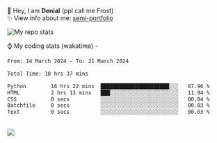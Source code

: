 🤚 Hey, I am **Denial** (ppl call me Frost)  
✨ View info about me: [semi-portfolio](https://frostx.is-a.dev)

<img alt="My repo stats" src="https://github-readme-stats.vercel.app/api?username=FrostX-Official&show_icons=true&theme=radical">

⌚ My coding stats (wakatime) -

<!--START_SECTION:waka-->

```txt
From: 14 March 2024 - To: 21 March 2024

Total Time: 18 hrs 37 mins

Python        16 hrs 22 mins  ██████████████████████░░░   87.96 %
HTML          2 hrs 13 mins   ███░░░░░░░░░░░░░░░░░░░░░░   11.94 %
CSS           0 secs          ░░░░░░░░░░░░░░░░░░░░░░░░░   00.04 %
Batchfile     0 secs          ░░░░░░░░░░░░░░░░░░░░░░░░░   00.03 %
Text          0 secs          ░░░░░░░░░░░░░░░░░░░░░░░░░   00.03 %
```

<!--END_SECTION:waka-->
<br>
<img src="https://spotify-github-profile.vercel.app/api/view.svg?uid=31srkkuzzvig3lqyqlakxnoqfz6y&cover_image=true&theme=default&show_offline=true&background_color=0d1117&interchange=false&bar_color=7024ff">
